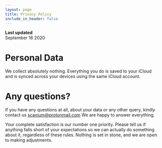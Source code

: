 ```yaml
---
layout: page
title: Privacy Policy
include_in_header: false
---
```


**Last updated**  
September 16 2020

# Personal Data
We collect absolutely nothing. Everything you do is saved to your iCloud and is synced across your devices using the same iCloud account.

# Any questions?
If you have any questions at all, about your data or any other query, kindly contact us scanium@protonmail.com We are happy to answer everything.

Your complete satisfaction is our number one priority. Please tell us if anything falls short of your expectations so we can actually do something about it, regardless of these rules. Nothing is set in stone, and we are open to making adjustments.
